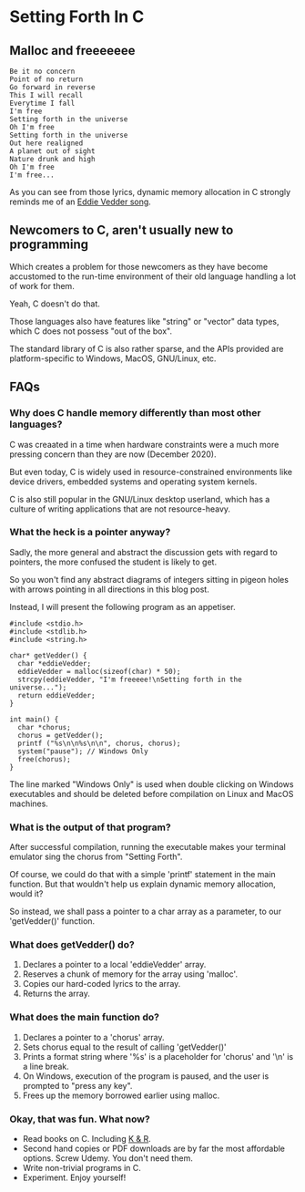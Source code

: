 # Setting Forth In C

## Malloc and freeeeeee

```
Be it no concern  
Point of no return  
Go forward in reverse
This I will recall
Everytime I fall
I'm free
Setting forth in the universe
Oh I'm free
Setting forth in the universe
Out here realigned
A planet out of sight
Nature drunk and high
Oh I'm free
I'm free...
```

As you can see from those lyrics, dynamic memory allocation in C strongly reminds me of an [Eddie Vedder song](https://www.youtube.com/watch?v=KDlsH8MbDbs).

## Newcomers to C, aren't usually new to programming

Which creates a problem for those newcomers as they have become accustomed to the run-time environment of their old language handling a lot of work for them.

Yeah, C doesn't do that.

Those languages also have features like "string" or "vector" data types, which C does not possess "out of the box".

The standard library of C is also rather sparse, and the APIs provided are platform-specific to Windows, MacOS, GNU/Linux, etc.

## FAQs

### Why does C handle memory differently than most other languages?

C was creaated in a time when hardware constraints were a much more pressing concern than they are now (December 2020).

But even today, C is widely used in resource-constrained environments like device drivers, embedded systems and operating system kernels.

C is also still popular in the GNU/Linux desktop userland, which has a culture of writing applications that are not resource-heavy.

### What the heck is a pointer anyway?

Sadly, the more general and abstract the discussion gets with regard to pointers, the more confused the student is likely to get.

So you won't find any abstract diagrams of integers sitting in pigeon holes with arrows pointing in all directions in this blog post.

Instead, I will present the following program as an appetiser.

```
#include <stdio.h>
#include <stdlib.h>
#include <string.h>

char* getVedder() {
  char *eddieVedder;
  eddieVedder = malloc(sizeof(char) * 50);
  strcpy(eddieVedder, "I'm freeeee!\nSetting forth in the universe...");
  return eddieVedder;
}

int main() {
  char *chorus;
  chorus = getVedder();
  printf ("%s\n\n%s\n\n", chorus, chorus);
  system("pause"); // Windows Only
  free(chorus);
}
```

The line marked "Windows Only" is used when double clicking on Windows executables and should be deleted before compilation on Linux and MacOS machines.

### What is the output of that program?

After successful compilation, running the executable makes your terminal emulator sing the chorus from "Setting Forth".

Of course, we could do that with a simple 'printf' statement in the main function. But that wouldn't help us explain dynamic memory allocation, would it?

So instead, we shall pass a pointer to a char array as a parameter, to our 'getVedder()' function.

### What does getVedder() do?

1. Declares a pointer to a local 'eddieVedder' array.
2. Reserves a chunk of memory for the array using 'malloc'.
3. Copies our hard-coded lyrics to the array.
4. Returns the array.

### What does the main function do?

1. Declares a pointer to a 'chorus' array.
2. Sets chorus equal to the result of calling 'getVedder()'
3. Prints a format string where '%s' is a placeholder for 'chorus' and '\n' is a line break.
4. On Windows, execution of the program is paused, and the user is prompted to "press any key".
5. Frees up the memory borrowed earlier using malloc.

### Okay, that was fun. What now?

* Read books on C. Including [K & R](https://en.wikipedia.org/wiki/The_C_Programming_Language).
* Second hand copies or PDF downloads are by far the most affordable options. Screw Udemy. You don't need them.
* Write non-trivial programs in C.
* Experiment. Enjoy yourself!
